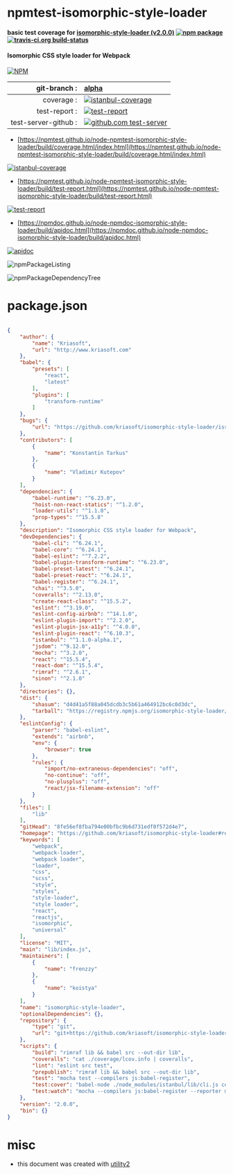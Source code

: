 # npmtest-isomorphic-style-loader

#### basic test coverage for  [isomorphic-style-loader (v2.0.0)](https://github.com/kriasoft/isomorphic-style-loader#readme)  [![npm package](https://img.shields.io/npm/v/npmtest-isomorphic-style-loader.svg?style=flat-square)](https://www.npmjs.org/package/npmtest-isomorphic-style-loader) [![travis-ci.org build-status](https://api.travis-ci.org/npmtest/node-npmtest-isomorphic-style-loader.svg)](https://travis-ci.org/npmtest/node-npmtest-isomorphic-style-loader)

#### Isomorphic CSS style loader for Webpack

[![NPM](https://nodei.co/npm/isomorphic-style-loader.png?downloads=true&downloadRank=true&stars=true)](https://www.npmjs.com/package/isomorphic-style-loader)

| git-branch : | [alpha](https://github.com/npmtest/node-npmtest-isomorphic-style-loader/tree/alpha)|
|--:|:--|
| coverage : | [![istanbul-coverage](https://npmtest.github.io/node-npmtest-isomorphic-style-loader/build/coverage.badge.svg)](https://npmtest.github.io/node-npmtest-isomorphic-style-loader/build/coverage.html/index.html)|
| test-report : | [![test-report](https://npmtest.github.io/node-npmtest-isomorphic-style-loader/build/test-report.badge.svg)](https://npmtest.github.io/node-npmtest-isomorphic-style-loader/build/test-report.html)|
| test-server-github : | [![github.com test-server](https://npmtest.github.io/node-npmtest-isomorphic-style-loader/GitHub-Mark-32px.png)](https://npmtest.github.io/node-npmtest-isomorphic-style-loader/build/app/index.html) | | build-artifacts : | [![build-artifacts](https://npmtest.github.io/node-npmtest-isomorphic-style-loader/glyphicons_144_folder_open.png)](https://github.com/npmtest/node-npmtest-isomorphic-style-loader/tree/gh-pages/build)|

- [https://npmtest.github.io/node-npmtest-isomorphic-style-loader/build/coverage.html/index.html](https://npmtest.github.io/node-npmtest-isomorphic-style-loader/build/coverage.html/index.html)

[![istanbul-coverage](https://npmtest.github.io/node-npmtest-isomorphic-style-loader/build/screenCapture.buildCi.browser.%252Ftmp%252Fbuild%252Fcoverage.lib.html.png)](https://npmtest.github.io/node-npmtest-isomorphic-style-loader/build/coverage.html/index.html)

- [https://npmtest.github.io/node-npmtest-isomorphic-style-loader/build/test-report.html](https://npmtest.github.io/node-npmtest-isomorphic-style-loader/build/test-report.html)

[![test-report](https://npmtest.github.io/node-npmtest-isomorphic-style-loader/build/screenCapture.buildCi.browser.%252Ftmp%252Fbuild%252Ftest-report.html.png)](https://npmtest.github.io/node-npmtest-isomorphic-style-loader/build/test-report.html)

- [https://npmdoc.github.io/node-npmdoc-isomorphic-style-loader/build/apidoc.html](https://npmdoc.github.io/node-npmdoc-isomorphic-style-loader/build/apidoc.html)

[![apidoc](https://npmdoc.github.io/node-npmdoc-isomorphic-style-loader/build/screenCapture.buildCi.browser.%252Ftmp%252Fbuild%252Fapidoc.html.png)](https://npmdoc.github.io/node-npmdoc-isomorphic-style-loader/build/apidoc.html)

![npmPackageListing](https://npmtest.github.io/node-npmtest-isomorphic-style-loader/build/screenCapture.npmPackageListing.svg)

![npmPackageDependencyTree](https://npmtest.github.io/node-npmtest-isomorphic-style-loader/build/screenCapture.npmPackageDependencyTree.svg)



# package.json

```json

{
    "author": {
        "name": "Kriasoft",
        "url": "http://www.kriasoft.com"
    },
    "babel": {
        "presets": [
            "react",
            "latest"
        ],
        "plugins": [
            "transform-runtime"
        ]
    },
    "bugs": {
        "url": "https://github.com/kriasoft/isomorphic-style-loader/issues"
    },
    "contributors": [
        {
            "name": "Konstantin Tarkus"
        },
        {
            "name": "Vladimir Kutepov"
        }
    ],
    "dependencies": {
        "babel-runtime": "^6.23.0",
        "hoist-non-react-statics": "^1.2.0",
        "loader-utils": "^1.1.0",
        "prop-types": "^15.5.8"
    },
    "description": "Isomorphic CSS style loader for Webpack",
    "devDependencies": {
        "babel-cli": "^6.24.1",
        "babel-core": "^6.24.1",
        "babel-eslint": "^7.2.2",
        "babel-plugin-transform-runtime": "^6.23.0",
        "babel-preset-latest": "^6.24.1",
        "babel-preset-react": "^6.24.1",
        "babel-register": "^6.24.1",
        "chai": "^3.5.0",
        "coveralls": "^2.13.0",
        "create-react-class": "^15.5.2",
        "eslint": "^3.19.0",
        "eslint-config-airbnb": "^14.1.0",
        "eslint-plugin-import": "^2.2.0",
        "eslint-plugin-jsx-a11y": "^4.0.0",
        "eslint-plugin-react": "^6.10.3",
        "istanbul": "^1.1.0-alpha.1",
        "jsdom": "^9.12.0",
        "mocha": "^3.2.0",
        "react": "^15.5.4",
        "react-dom": "^15.5.4",
        "rimraf": "^2.6.1",
        "sinon": "^2.1.0"
    },
    "directories": {},
    "dist": {
        "shasum": "d4d41a5f88a045dcdb3c5b61a464912bc6c0d3dc",
        "tarball": "https://registry.npmjs.org/isomorphic-style-loader/-/isomorphic-style-loader-2.0.0.tgz"
    },
    "eslintConfig": {
        "parser": "babel-eslint",
        "extends": "airbnb",
        "env": {
            "browser": true
        },
        "rules": {
            "import/no-extraneous-dependencies": "off",
            "no-continue": "off",
            "no-plusplus": "off",
            "react/jsx-filename-extension": "off"
        }
    },
    "files": [
        "lib"
    ],
    "gitHead": "8fe56ef8fba794e00bfbc9b6d731edf0f572d4e7",
    "homepage": "https://github.com/kriasoft/isomorphic-style-loader#readme",
    "keywords": [
        "webpack",
        "webpack-loader",
        "webpack loader",
        "loader",
        "css",
        "scss",
        "style",
        "styles",
        "style-loader",
        "style loader",
        "react",
        "reactjs",
        "isomorphic",
        "universal"
    ],
    "license": "MIT",
    "main": "lib/index.js",
    "maintainers": [
        {
            "name": "frenzzy"
        },
        {
            "name": "koistya"
        }
    ],
    "name": "isomorphic-style-loader",
    "optionalDependencies": {},
    "repository": {
        "type": "git",
        "url": "git+https://github.com/kriasoft/isomorphic-style-loader.git"
    },
    "scripts": {
        "build": "rimraf lib && babel src --out-dir lib",
        "coveralls": "cat ./coverage/lcov.info | coveralls",
        "lint": "eslint src test",
        "prepublish": "rimraf lib && babel src --out-dir lib",
        "test": "mocha test --compilers js:babel-register",
        "test:cover": "babel-node ./node_modules/istanbul/lib/cli.js cover ./node_modules/mocha/bin/_mocha",
        "test:watch": "mocha --compilers js:babel-register --reporter min --watch"
    },
    "version": "2.0.0",
    "bin": {}
}
```



# misc
- this document was created with [utility2](https://github.com/kaizhu256/node-utility2)

